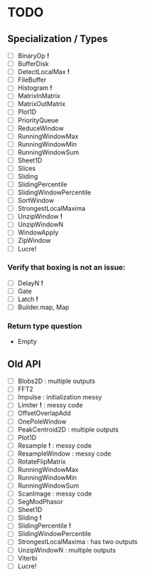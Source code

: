 # TODO

## Specialization / Types

- [ ] BinaryOp          __!__
- [ ] BufferDisk
- [ ] DetectLocalMax    __!__
- [ ] FileBuffer
- [ ] Histogram         __!__
- [ ] MatrixInMatrix
- [ ] MatrixOutMatrix
- [ ] Plot1D
- [ ] PriorityQueue
- [ ] ReduceWindow
- [ ] RunningWindowMax
- [ ] RunningWindowMin
- [ ] RunningWindowSum
- [ ] Sheet1D
- [ ] Slices
- [ ] Sliding
- [ ] SlidingPercentile
- [ ] SlidingWindowPercentile
- [ ] SortWindow
- [ ] StrongestLocalMaxima
- [ ] UnzipWindow       __!__
- [ ] UnzipWindowN
- [ ] WindowApply
- [ ] ZipWindow
- [ ] Lucre!

### Verify that boxing is not an issue:

- [ ] DelayN            __!__
- [ ] Gate
- [ ] Latch             __!__
- [ ] Builder.map, Map

### Return type question

- Empty

## Old API

- [ ] Blobs2D                     : multiple outputs
- [ ] FFT2
- [ ] Impulse                     : initialization messy
- [ ] Limiter               __!__ : messy code
- [ ] OffsetOverlapAdd
- [ ] OnePoleWindow
- [ ] PeakCentroid2D              : multiple outputs
- [ ] Plot1D
- [ ] Resample              __!__ : messy code
- [ ] ResampleWindow              : messy code
- [ ] RotateFlipMatrix
- [ ] RunningWindowMax
- [ ] RunningWindowMin
- [ ] RunningWindowSum
- [ ] ScanImage                   : messy code
- [ ] SegModPhasor
- [ ] Sheet1D
- [ ] Sliding               __!__
- [ ] SlidingPercentile     __!__
- [ ] SlidingWindowPercentile
- [ ] StrongestLocalMaxima        : has two outputs
- [ ] UnzipWindowN                : multiple outputs
- [ ] Viterbi
- [ ] Lucre!

